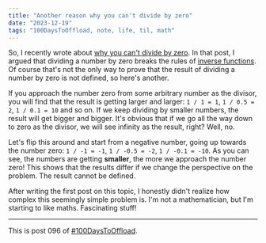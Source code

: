 ```yaml
---
title: "Another reason why you can't divide by zero"
date: "2023-12-19"
tags: "100DaysToOffload, note, life, til, math"
---
```


So, I recently wrote about [why you can't divide by zero](/posts/2023-11-30-why-you-can't-divide-by-zero). In that post, I argued that dividing a number by zero breaks the rules of [inverse functions](https://en.m.wikipedia.org/wiki/Inverse_function). Of course that's not the only way to prove that the result of dividing a number by zero is not defined, so here's another.

If you approach the number zero from some arbitrary number as the divisor, you will find that the result is getting larger and larger: `1 / 1 = 1`, `1 / 0.5 = 2`, `1 / 0.1 = 10` and so on. If we keep dividing by smaller numbers, the result will get bigger and bigger. It's obvious that if we go all the way down to zero as the divisor, we will see infinity as the result, right? Well, no.

Let's flip this around and start from a negative number, going up towards the number zero: `1 / -1 = -1`, `1 / -0.5 = -2`, `1 / -0.1 = -10`. As you can see, the numbers are getting **smaller**, the more we approach the number zero! This shows that the results differ if we change the perspective on the problem. The result cannot be defined.

After writing the first post on this topic, I honestly didn't realize how complex this seemingly simple problem is. I'm not a mathematician, but I'm starting to like maths. Fascinating stuff!

---

This is post 096 of [#100DaysToOffload](https://100daystooffload.com/).

